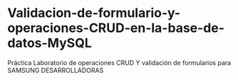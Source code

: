 # Validacion-de-formulario-y-operaciones-CRUD-en-la-base-de-datos-MySQL
Práctica Laboratorio de operaciones CRUD Y validación de formularios para SAMSUNG DESARROLLADORAS

